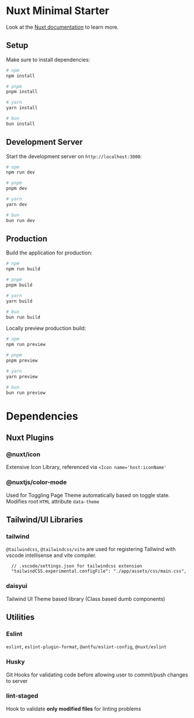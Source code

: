 # Nuxt Minimal Starter

Look at the [Nuxt documentation](https://nuxt.com/docs/getting-started/introduction) to learn more.

## Setup

Make sure to install dependencies:

```bash
# npm
npm install

# pnpm
pnpm install

# yarn
yarn install

# bun
bun install
```

## Development Server

Start the development server on `http://localhost:3000`:

```bash
# npm
npm run dev

# pnpm
pnpm dev

# yarn
yarn dev

# bun
bun run dev
```

## Production

Build the application for production:

```bash
# npm
npm run build

# pnpm
pnpm build

# yarn
yarn build

# bun
bun run build
```

Locally preview production build:

```bash
# npm
npm run preview

# pnpm
pnpm preview

# yarn
yarn preview

# bun
bun run preview
```

# Dependencies

## Nuxt Plugins

### @nuxt/icon

Extensive Icon Library, referenced via `<Icon name='host:iconName'`

### @nuxtjs/color-mode

Used for Toggling Page Theme automatically based on toggle state. Modifies root `HTML` attribute `data-theme`

## Tailwind/UI Libraries

### tailwind

`@tailwindcss`, `@tailwindcss/vite` are used for registering Tailwind with vscode intellisense and vite compiler.

```
  // .vscode/settings.json for tailwindcss extension
  "tailwindCSS.experimental.configFile": "./app/assets/css/main.css",
```

### daisyui

Tailwind UI Theme based library (Class based dumb components)

## Utilities

### Eslint

`eslint`, `eslint-plugin-format`, `@antfu/eslint-config`, `@nuxt/eslint`

### Husky

Git Hooks for validating code before allowing user to commit/push changes to server

### lint-staged

Hook to validate **only modified files** for linting problems

